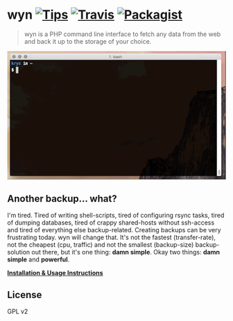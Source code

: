 # wyn [![Tips](https://img.shields.io/gratipay/kriskbx.svg)](https://www.gittip.com/kriskbx/) [![Travis](https://img.shields.io/travis/kriskbx/wyn.svg)](https://travis-ci.org/kriskbx/wyn) [![Packagist](https://img.shields.io/packagist/dt/kriskbx/wyn.svg)](https://packagist.org/packages/kriskbx/wyn)


> wyn is a PHP command line interface to fetch any data from the web and back it up to the storage of your choice.

![wyn in action](https://raw.githubusercontent.com/kriskbx/wyn/master/demo.gif)

## Another backup... what?

I'm tired. Tired of writing shell-scripts, tired of configuring rsync tasks, tired of dumping databases, tired of crappy shared-hosts without ssh-access and tired of everything else backup-related. Creating backups can be very frustrating today. wyn will change that. It's not the fastest (transfer-rate), not the cheapest (cpu, traffic) and not the smallest (backup-size) backup-solution out there, but it's one thing: **damn simple**. Okay two things: **damn simple** and **powerful**.

**[Installation & Usage Instructions](https://github.com/kriskbx/wyn/blob/master/DOCS.md)**

## License

GPL v2
